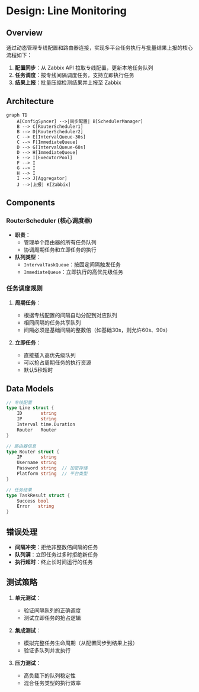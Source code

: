 # Design: Line Monitoring

## Overview
通过动态管理专线配置和路由器连接，实现多平台任务执行与批量结果上报的核心流程如下：
1. **配置同步**：从 Zabbix API 拉取专线配置，更新本地任务队列
2. **任务调度**：按专线间隔调度任务，支持立即执行任务
3. **结果上报**：批量压缩检测结果并上报至 Zabbix

## Architecture
```mermaid
graph TD
    A[ConfigSyncer] -->|同步配置| B[SchedulerManager]
    B --> C[RouterScheduler1]
    B --> D[RouterScheduler2]
    C --> E[IntervalQueue-30s]
    C --> F[ImmediateQueue]
    D --> G[IntervalQueue-60s]
    D --> H[ImmediateQueue]
    E --> I[ExecutorPool]
    F --> I
    G --> I
    H --> I
    I --> J[Aggregator]
    J -->|上报| K[Zabbix]
```

## Components

### RouterScheduler (核心调度器)
- **职责**：
  - 管理单个路由器的所有任务队列
  - 协调周期任务和立即任务的执行
- **队列类型**：
  - `IntervalTaskQueue`：按固定间隔触发任务
  - `ImmediateQueue`：立即执行的高优先级任务

### 任务调度规则
1. **周期任务**：
   - 根据专线配置的间隔自动分配到对应队列
   - 相同间隔的任务共享队列
   - 间隔必须是基础间隔的整数倍（如基础30s，则允许60s、90s）

2. **立即任务**：
   - 直接插入高优先级队列
   - 可以抢占周期任务的执行资源
   - 默认5秒超时

## Data Models
```go
// 专线配置
type Line struct {
    ID       string
    IP       string 
    Interval time.Duration
    Router   Router
}

// 路由器信息  
type Router struct {
    IP       string
    Username string
    Password string  // 加密存储
    Platform string  // 平台类型
}

// 任务结果
type TaskResult struct {
    Success bool
    Error   string
}
```

## 错误处理
- **间隔冲突**：拒绝非整数倍间隔的任务
- **队列满**：立即任务过多时拒绝新任务
- **执行超时**：终止长时间运行的任务

## 测试策略
1. **单元测试**：
   - 验证间隔队列的正确调度
   - 测试立即任务的抢占逻辑

2. **集成测试**：
   - 模拟完整任务生命周期（从配置同步到结果上报）
   - 验证多队列并发执行

3. **压力测试**：
   - 高负载下的队列稳定性
   - 混合任务类型的执行效率